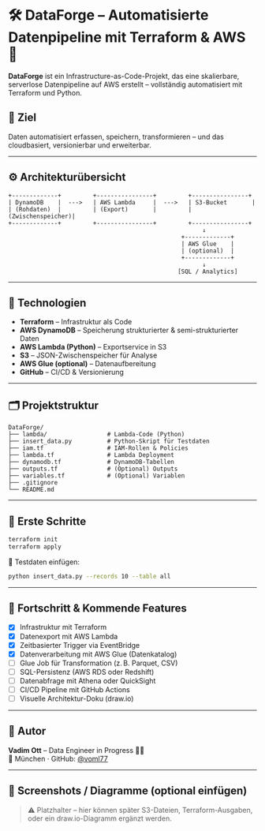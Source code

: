 # 🛠️ DataForge – Automatisierte Datenpipeline mit Terraform & AWS 🚀

**DataForge** ist ein Infrastructure-as-Code-Projekt, das eine skalierbare, serverlose Datenpipeline auf AWS erstellt – vollständig automatisiert mit Terraform und Python.

## 📌 Ziel
Daten automatisiert erfassen, speichern, transformieren – und das cloudbasiert, versionierbar und erweiterbar.

---

## ⚙️ Architekturübersicht

```text
+-------------+         +----------------+         +----------------+
| DynamoDB    |  --->   | AWS Lambda     |  --->   | S3-Bucket       |
| (Rohdaten)  |         | (Export)       |         | (Zwischenspeicher)|
+-------------+         +----------------+         +----------------+
                                                       ↓
                                                 +-------------+
                                                 | AWS Glue    |
                                                 | (optional)  |
                                                 +-------------+
                                                       ↓
                                                [SQL / Analytics]
```

---

## 🔧 Technologien

- **Terraform** – Infrastruktur als Code
- **AWS DynamoDB** – Speicherung strukturierter & semi-strukturierter Daten
- **AWS Lambda (Python)** – Exportservice in S3
- **S3** – JSON-Zwischenspeicher für Analyse
- **AWS Glue (optional)** – Datenaufbereitung
- **GitHub** – CI/CD & Versionierung

---

## 🗂️ Projektstruktur

```
DataForge/
├── lambda/                 # Lambda-Code (Python)
├── insert_data.py          # Python-Skript für Testdaten
├── iam.tf                  # IAM-Rollen & Policies
├── lambda.tf               # Lambda Deployment
├── dynamodb.tf             # DynamoDB-Tabellen
├── outputs.tf              # (Optional) Outputs
├── variables.tf            # (Optional) Variablen
├── .gitignore
└── README.md
```

---

## 🚀 Erste Schritte

```bash
terraform init
terraform apply
```

📌 Testdaten einfügen:
```bash
python insert_data.py --records 10 --table all
```

---

## 📅 Fortschritt & Kommende Features

- [x] Infrastruktur mit Terraform
- [x] Datenexport mit AWS Lambda
- [x] Zeitbasierter Trigger via EventBridge
- [x] Datenverarbeitung mit AWS Glue (Datenkatalog)
- [ ] Glue Job für Transformation (z. B. Parquet, CSV)
- [ ] SQL-Persistenz (AWS RDS oder Redshift)
- [ ] Datenabfrage mit Athena oder QuickSight
- [ ] CI/CD Pipeline mit GitHub Actions
- [ ] Visuelle Architektur-Doku (draw.io)

---

## 🧠 Autor
**Vadim Ott** – Data Engineer in Progress 👨‍💻  
📍 München · GitHub: [@voml77](https://github.com/voml77)

---

## 📸 Screenshots / Diagramme (optional einfügen)

> ⚠️ Platzhalter – hier können später S3-Dateien, Terraform-Ausgaben, oder ein draw.io-Diagramm ergänzt werden.